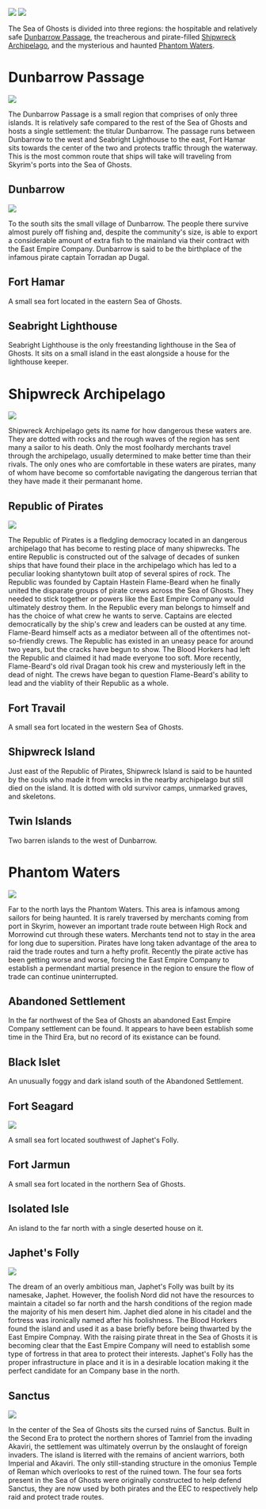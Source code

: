 ![](https://raw.githubusercontent.com/TateTaylorUSA/TateTaylorUSA/main/assets/images/northern-sea/Northern%20Sea%20Small.png)
![](https://raw.githubusercontent.com/TateTaylorUSA/TateTaylorUSA/main/assets/images/northern-sea/WaterworldMap.png)

The Sea of Ghosts is divided into three regions: the hospitable and relatively safe [Dunbarrow Passage](https://github.com/TateTaylorUSA/The-Northern-Sea/blob/main/Docs/LOCATIONS.md#dunbarrow-passage), the treacherous and pirate-filled [Shipwreck Archipelago](https://github.com/TateTaylorUSA/The-Northern-Sea/blob/main/Docs/LOCATIONS.md#shipwreck-archipelago), and the mysterious and haunted [Phantom Waters](https://github.com/TateTaylorUSA/The-Northern-Sea/blob/main/Docs/LOCATIONS.md#phantom-waters).

# Dunbarrow Passage
![](https://raw.githubusercontent.com/TateTaylorUSA/TateTaylorUSA/main/assets/images/northern-sea/DunbarrowPassage.PNG)

The Dunbarrow Passage is a small region that comprises of only three islands. It is relatively safe compared to the rest of the Sea of Ghosts and hosts a single settlement: the titular Dunbarrow. The passage runs between Dunbarrow to the west and Seabright Lighthouse to the east, Fort Hamar sits towards the center of the two and protects traffic through the waterway. This is the most common route that ships will take will traveling from Skyrim's ports into the Sea of Ghosts.

## Dunbarrow
![](https://github.com/TateTaylorUSA/TateTaylorUSA/raw/main/assets/images/northern-sea/ScreenShot213.png)

To the south sits the small village of Dunbarrow. The people there survive almost purely off fishing and, despite the community's size, is able to export a considerable amount of extra fish to the mainland via their contract with the East Empire Company. Dunbarrow is said to be the birthplace of the infamous pirate captain Torradan ap Dugal.

## Fort Hamar

A small sea fort located in the eastern Sea of Ghosts.

## Seabright Lighthouse

Seabright Lighthouse is the only freestanding lighthouse in the Sea of Ghosts. It sits on a small island in the east alongside a house for the lighthouse keeper.

# Shipwreck Archipelago
![](https://raw.githubusercontent.com/TateTaylorUSA/TateTaylorUSA/main/assets/images/northern-sea/ShipwreckArchipelago.PNG)

Shipwreck Archipelago gets its name for how dangerous these waters are. They are dotted with rocks and the rough waves of the region has sent many a sailor to his death. Only the most foolhardy merchants travel through the archipelago, usually determined to make better time than their rivals. The only ones who are comfortable in these waters are pirates, many of whom have become so comfortable navigating the dangerous terrian that they have made it their permanant home.

## Republic of Pirates
![](https://raw.githubusercontent.com/TateTaylorUSA/TateTaylorUSA/main/assets/images/northern-sea/RepublicofPirates.png)

The Republic of Pirates is a fledgling democracy located in an dangerous archipelago that has become to resting place of many shipwrecks. The entire Republic is constructed out of the salvage of decades of sunken ships that have found their place in the archipelago which has led to a peculiar looking shantytown built atop of several spires of rock. The Republic was founded by Captain Hastein Flame-Beard when he finally united the disparate groups of pirate crews across the Sea of Ghosts. They needed to stick together or powers like the East Empire Company would ultimately destroy them. In the Republic every man belongs to himself and has the choice of what crew he wants to serve. Captains are elected democratically by the ship's crew and leaders can be ousted at any time. Flame-Beard himself acts as a mediator between all of the oftentimes not-so-friendly crews. The Republic has existed in an uneasy peace for around two years, but the cracks have begun to show. The Blood Horkers had left the Republic and claimed it had made everyone too soft. More recently, Flame-Beard's old rival Dragan took his crew and mysteriously left in the dead of night. The crews have began to question Flame-Beard's ability to lead and the viablity of their Republic as a whole.

## Fort Travail

A small sea fort located in the western Sea of Ghosts.

## Shipwreck Island

Just east of the Republic of Pirates, Shipwreck Island is said to be haunted by the souls who made it from wrecks in the nearby archipelago but still died on the island. It is dotted with old survivor camps, unmarked graves, and skeletons.

## Twin Islands

Two barren islands to the west of Dunbarrow.

# Phantom Waters
![](https://raw.githubusercontent.com/TateTaylorUSA/TateTaylorUSA/main/assets/images/northern-sea/PhantomWaters.PNG)

Far to the north lays the Phantom Waters. This area is infamous among sailors for being haunted. It is rarely traversed by merchants coming from port in Skyrim, however an important trade route between High Rock and Morrowind cut through these waters. Merchants tend not to stay in the area for long due to supersition. Pirates have long taken advantage of the area to raid the trade routes and turn a hefty profit. Recently the pirate active has been getting worse and worse, forcing the East Empire Company to establish a permendant martial presence in the region to ensure the flow of trade can continue uninterrupted.

## Abandoned Settlement

In the far northwest of the Sea of Ghosts an abandoned East Empire Company settlement can be found. It appears to have been establish some time in the Third Era, but no record of its existance can be found.

## Black Islet

An unusually foggy and dark island south of the Abandoned Settlement.

## Fort Seagard
![](https://github.com/TateTaylorUSA/TateTaylorUSA/raw/main/assets/images/northern-sea/ScreenShot199.png)

A small sea fort located southwest of Japhet's Folly.

## Fort Jarmun
A small sea fort located in the northern Sea of Ghosts.

## Isolated Isle
An island to the far north with a single deserted house on it.

## Japhet's Folly
![](https://github.com/TateTaylorUSA/TateTaylorUSA/raw/main/assets/images/northern-sea/ScreenShot141.png)

The dream of an overly ambitious man, Japhet's Folly was built by its namesake, Japhet. However, the foolish Nord did not have the resources to maintain a citadel so far north and the harsh conditions of the region made the majority of his men desert him. Japhet died alone in his citadel and the fortress was ironically named after his foolishness. The Blood Horkers found the island and used it as a base briefly before being thwarted by the East Empire Compnay. With the raising pirate threat in the Sea of Ghosts it is becoming clear that the East Empire Company will need to establish some type of fortress in that area to protect their interests. Japhet's Folly has the proper infrastructure in place and it is in a desirable location making it the perfect candidate for an Company base in the north.

## Sanctus
![](https://raw.githubusercontent.com/TateTaylorUSA/TateTaylorUSA/main/assets/images/northern-sea/Sanctus.png)

In the center of the Sea of Ghosts sits the cursed ruins of Sanctus. Built in the Second Era to protect the northern shores of Tamriel from the invading Akaviri, the settlement was ultimately overrun by the onslaught of foreign invaders. The island is literred with the remains of ancient warriors, both Imperial and Akaviri. The only still-standing structure in the omonius Temple of Reman which overlooks to rest of the ruined town. The four sea forts present in the Sea of Ghosts were originally constructed to help defend Sanctus, they are now used by both pirates and the EEC to respectively help raid and protect trade routes.
